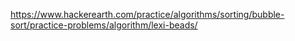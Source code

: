https://www.hackerearth.com/practice/algorithms/sorting/bubble-sort/practice-problems/algorithm/lexi-beads/
